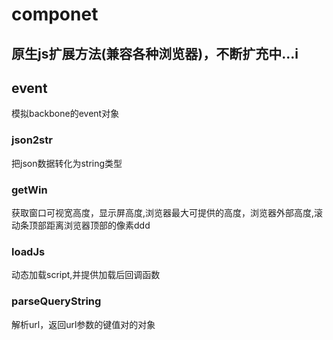 componet
========

## 原生js扩展方法(兼容各种浏览器)，不断扩充中...i

## event

模拟backbone的event对象

### json2str

把json数据转化为string类型

### getWin

获取窗口可视宽高度，显示屏高度,浏览器最大可提供的高度，浏览器外部高度,滚动条顶部距离浏览器顶部的像素ddd

### loadJs

动态加载script,并提供加载后回调函数

### parseQueryString

解析url，返回url参数的键值对的对象



